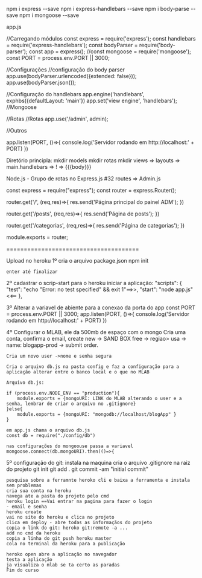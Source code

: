 npm i express --save
npm i express-handlebars --save
npm i body-parse --save
npm i mongoose --save

app.js

//Carregando módulos
const express = require('express');
const handlebars = require('express-handlebars');
const bodyParser = require('body-parser');
const app = express();
//const mongoose = require('mongoose');
const PORT = process.env.PORT || 3000;

//Configurações
//configuração do body parser
app.use(bodyParser.urlencoded({extended: false}));
app.use(bodyParser.json());

//Configuração do handlebars
app.engine('handlebars', exphbs({defaultLayout: 'main'})
app.set('view engine', 'handlebars');
//Mongoose

//Rotas
//Rotas
app.use('/admin', admin);

//Outros

app.listen(PORT, ()=>{
  console.log('Servidor rodando em http://localhost:' + PORT)
 })
 
Diretório principla:
mkdir models
mkdir rotas
mkdir views => layouts => main.handlebars => ! => <body>{{{body}}}</body>

Node.js - Grupo de rotas no Express.js #32
routes => Admin.js

const express = require("express");
const router = express.Router();

router.get('/', (req,res)=>{
    res.send('Página principal do painel ADM');
})

router.get('/posts', (req,res)=>{
    res.send('Página de posts');
})

router.get('/categorias', (req,res)=>{
    res.send('Página de categorias');
})

module.exports = router;


======================================

Upload no heroku
1º cria o arquivo package.json
    npm init

    enter até finalizar
2º cadastrar o scrip-start para o heroku iniciar a aplicação:
  "scripts": {
    "test": "echo \"Error: no test specified\" && exit 1"==>>,
    "start": "node app.js"<<==
  },

3º Alterar a variavel de abiente para a conexao da porta do app
const PORT = process.env.PORT || 3000;
app.listen(PORT, ()=>{
  console.log('Servidor rodando em http://localhost:' + PORT)
 })

4º Configurar o MLAB, ele da 500mb de espaço com o mongo
    Cria uma conta, confirma o email, create new -> SAND BOX free -> regiao> usa -> name: blogapp-prod -> submit order.

    Cria um novo user ->nome e senha segura  

    Cria o arquivo db.js na pasta config e faz a configuração para a aplicação alterar entre o banco local e o que no MLAB

    Arquivo db.js:

    if (process.env.NODE_ENV == "production"){
        module.exports = {mongoURI: LINK do MLAB alterando o user e a senha, lembrar de criar o arquivo no .gitignore}
    }else{
        module.exports = {mongoURI: "mongodb://localhost/blogApp" }
    }

    em app.js chama o arquivo db.js
    const db = require("./config/db")

    nas configurações do mongoouse passa a variavel 
    mongoose.connect(db.mongoURI).then(()=>{

5º configuração do git:
    instala na maquina
    cria o arquivo .gitignore na raiz do projeto
    git init
    git add .
    git commit -am "initial commit"

    pesquisa sobre a ferramnte heroko cli e baixa a ferramenta e instala sem problemas
    cria sua conta na heroku
    navega ate a pasta do projeto pelo cmd
    heroku login ==Vai entrar na pagina para fazer o login
    - email e senha
    heroku create
    vai no site do heroku e clica no projeto
    clica em deploy - abre todas as informaçãos do projeto
    copia o link do git: heroko git:remote -a ...
    add no cmd da heroku
    copia a linha do git push heroku master
    cola no terminal da heroku para a publicação 

    heroko open abre a aplicação no navegador
    testa a aplicação 
    ja visualiza o mlab se ta certo as paradas
    Fim do curso


